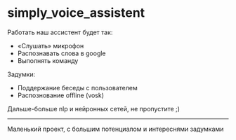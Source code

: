 # simply_voice_assistent
Работать наш ассистент будет так:

 - «Слушать» микрофон
 - Распознавать слова в google
 - Выполнять команду
 
 Задумки:
 - Поддержание беседы c пользователем
 - Распознование offline (vosk)
 
 
 Дальше-больше nlp и нейронных сетей, не пропустите ;)
 
 ---------------------------------------------------------------
 Маленький проект, с большим потенциалом и интереснями задумками
